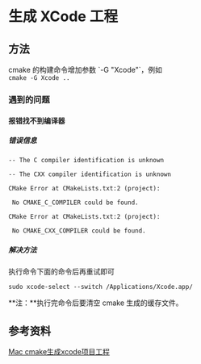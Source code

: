 # 生成 XCode 工程

## 方法

cmake 的构建命令增加参数 \`-G "Xcode"\`，例如  
`cmake -G Xcode ..
`

### 遇到的问题

#### 报错找不到编译器

##### 错误信息

    -- The C compiler identification is unknown

    -- The CXX compiler identification is unknown

    CMake Error at CMakeLists.txt:2 (project):

     No CMAKE_C_COMPILER could be found.

    CMake Error at CMakeLists.txt:2 (project):

     No CMAKE_CXX_COMPILER could be found.

##### 解决方法

执行命令下面的命令后再重试即可

    sudo xcode-select --switch /Applications/Xcode.app/

**注：**执行完命令后要清空 cmake 生成的缓存文件。

## 参考资料

[Mac
cmake生成xcode项目工程](https://blog.csdn.net/song_esther/article/details/105419945)  
